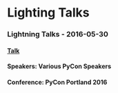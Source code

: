# Lighting Talks

### Lightning Talks - 2016-05-30
#### [Talk](https://www.youtube.com/watch?v=yC9m2GInXqU)
#### Speakers: Various PyCon Speakers
#### Conference: PyCon Portland 2016
